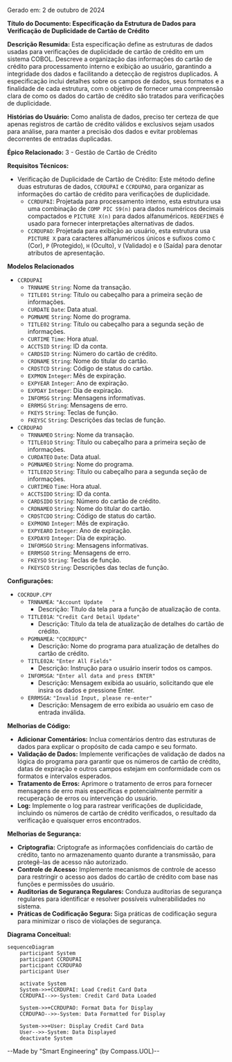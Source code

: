 Gerado em: 2 de outubro de 2024

**Título do Documento: Especificação da Estrutura de Dados para Verificação de Duplicidade de Cartão de Crédito**

**Descrição Resumida:**
Esta especificação define as estruturas de dados usadas para verificações de duplicidade de cartão de crédito em um sistema COBOL. Descreve a organização das informações do cartão de crédito para processamento interno e exibição ao usuário, garantindo a integridade dos dados e facilitando a detecção de registros duplicados. A especificação inclui detalhes sobre os campos de dados, seus formatos e a finalidade de cada estrutura, com o objetivo de fornecer uma compreensão clara de como os dados do cartão de crédito são tratados para verificações de duplicidade.

**Histórias do Usuário:**
Como analista de dados, preciso ter certeza de que apenas registros de cartão de crédito válidos e exclusivos sejam usados ​​para análise, para manter a precisão dos dados e evitar problemas decorrentes de entradas duplicadas.

**Épico Relacionado:**
3 - Gestão de Cartão de Crédito

**Requisitos Técnicos:**

- Verificação de Duplicidade de Cartão de Crédito: Este método define duas estruturas de dados, `CCRDUPAI` e `CCRDUPAO`, para organizar as informações do cartão de crédito para verificações de duplicidade. 
  - `CCRDUPAI`: Projetada para processamento interno, esta estrutura usa uma combinação de `COMP PIC S9(n)` para dados numéricos decimais compactados e `PICTURE X(n)` para dados alfanuméricos. `REDEFINES` é usado para fornecer interpretações alternativas de dados.
  - `CCRDUPAO`: Projetada para exibição ao usuário, esta estrutura usa `PICTURE X` para caracteres alfanuméricos únicos e sufixos como `C` (Cor), `P` (Protegido), `H` (Oculto), `V` (Validado) e `O` (Saída) para denotar atributos de apresentação.

**Modelos Relacionados**

- `CCRDUPAI`
  - `TRNNAME` `String`: Nome da transação.
  - `TITLE01` `String`: Título ou cabeçalho para a primeira seção de informações.
  - `CURDATE` `Date`: Data atual.
  - `PGMNAME` `String`: Nome do programa.
  - `TITLE02` `String`: Título ou cabeçalho para a segunda seção de informações.
  - `CURTIME` `Time`: Hora atual.
  - `ACCTSID` `String`: ID da conta.
  - `CARDSID` `String`: Número do cartão de crédito.
  - `CRDNAME` `String`: Nome do titular do cartão.
  - `CRDSTCD` `String`: Código de status do cartão.
  - `EXPMON` `Integer`: Mês de expiração.
  - `EXPYEAR` `Integer`: Ano de expiração.
  - `EXPDAY` `Integer`: Dia de expiração.
  - `INFOMSG` `String`: Mensagens informativas.
  - `ERRMSG` `String`: Mensagens de erro.
  - `FKEYS` `String`: Teclas de função.
  - `FKEYSC` `String`: Descrições das teclas de função.
- `CCRDUPAO`
  - `TRNNAMEO` `String`: Nome da transação.
  - `TITLE01O` `String`: Título ou cabeçalho para a primeira seção de informações.
  - `CURDATEO` `Date`: Data atual.
  - `PGMNAMEO` `String`: Nome do programa.
  - `TITLE02O` `String`: Título ou cabeçalho para a segunda seção de informações.
  - `CURTIMEO` `Time`: Hora atual.
  - `ACCTSIDO` `String`: ID da conta.
  - `CARDSIDO` `String`: Número do cartão de crédito.
  - `CRDNAMEO` `String`: Nome do titular do cartão.
  - `CRDSTCDO` `String`: Código de status do cartão.
  - `EXPMONO` `Integer`: Mês de expiração.
  - `EXPYEARO` `Integer`: Ano de expiração.
  - `EXPDAYO` `Integer`: Dia de expiração.
  - `INFOMSGO` `String`: Mensagens informativas.
  - `ERRMSGO` `String`: Mensagens de erro.
  - `FKEYSO` `String`: Teclas de função.
  - `FKEYSCO` `String`: Descrições das teclas de função.

**Configurações:**
- `COCRDUP.CPY`
  - `TRNNAMEA`: `"Account Update   "`
	- Descrição: Título da tela para a função de atualização de conta.
  - `TITLE01A`: `"Credit Card Detail Update"`
	- Descrição: Título da tela de atualização de detalhes do cartão de crédito.
  - `PGMNAMEA`: `"COCRDUPC"`
	- Descrição: Nome do programa para atualização de detalhes do cartão de crédito.
  - `TITLE02A`: `"Enter All Fields"`
	- Descrição: Instrução para o usuário inserir todos os campos.
  - `INFOMSGA`: `"Enter all data and press ENTER"`
	- Descrição: Mensagem exibida ao usuário, solicitando que ele insira os dados e pressione Enter.
  - `ERRMSGA`: `"Invalid Input, please re-enter"`
	- Descrição: Mensagem de erro exibida ao usuário em caso de entrada inválida.

**Melhorias de Código:**
- **Adicionar Comentários:** Inclua comentários dentro das estruturas de dados para explicar o propósito de cada campo e seu formato.
- **Validação de Dados:** Implemente verificações de validação de dados na lógica do programa para garantir que os números de cartão de crédito, datas de expiração e outros campos estejam em conformidade com os formatos e intervalos esperados.
- **Tratamento de Erros:** Aprimore o tratamento de erros para fornecer mensagens de erro mais específicas e potencialmente permitir a recuperação de erros ou intervenção do usuário.
- **Log:** Implemente o log para rastrear verificações de duplicidade, incluindo os números de cartão de crédito verificados, o resultado da verificação e quaisquer erros encontrados.

**Melhorias de Segurança:**
- **Criptografia:** Criptografe as informações confidenciais do cartão de crédito, tanto no armazenamento quanto durante a transmissão, para protegê-las de acesso não autorizado.
- **Controle de Acesso:** Implemente mecanismos de controle de acesso para restringir o acesso aos dados do cartão de crédito com base nas funções e permissões do usuário.
- **Auditorias de Segurança Regulares:** Conduza auditorias de segurança regulares para identificar e resolver possíveis vulnerabilidades no sistema.
- **Práticas de Codificação Segura:** Siga práticas de codificação segura para minimizar o risco de violações de segurança.

**Diagrama Conceitual:**

```mermaid
sequenceDiagram
    participant System
    participant CCRDUPAI
    participant CCRDUPAO
    participant User

    activate System
    System->>+CCRDUPAI: Load Credit Card Data
    CCRDUPAI-->>-System: Credit Card Data Loaded

    System->>+CCRDUPAO: Format Data for Display
    CCRDUPAO-->>-System: Data Formatted for Display

    System->>+User: Display Credit Card Data
    User-->>-System: Data Displayed
    deactivate System
```

--Made by "Smart Engineering" (by Compass.UOL)--